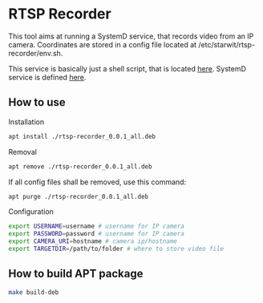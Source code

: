 # RTSP Recorder

This tool aims at running a SystemD service, that records video from an IP camera. Coordinates are stored in a config file located at /etc/starwit/rtsp-recorder/env.sh. 

This service is basically just a shell script, that is located [here](rtsp-recorder/recording.sh). SystemD service is defined [here](debian/rtsp-recorder.service).

## How to use

Installation
```bash
apt install ./rtsp-recorder_0.0.1_all.deb
```

Removal
```bash
apt remove ./rtsp-recorder_0.0.1_all.deb
```

If all config files shall be removed, use this command:
```bash
apt purge ./rtsp-recorder_0.0.1_all.deb
```

Configuration
```bash
export USERNAME=username # username for IP camera
export PASSWORD=password # username for IP camera
export CAMERA_URI=hostname # camera ip/hostname
export TARGETDIR=/path/to/folder # where to store video file
```

## How to build APT package

```bash
make build-deb
```